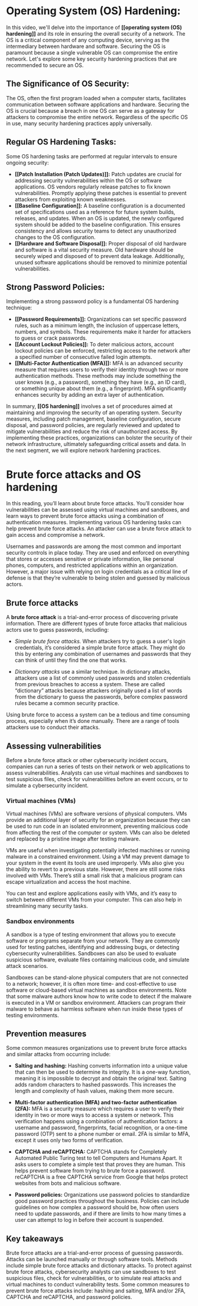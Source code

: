 # Operating System (OS) Hardening:

In this video, we'll delve into the importance of **[[operating system (OS) hardening]]** and its role in ensuring the overall security of a network. The OS is a critical component of any computing device, serving as the intermediary between hardware and software. Securing the OS is paramount because a single vulnerable OS can compromise the entire network. Let's explore some key security hardening practices that are recommended to secure an OS.

## **The Significance of OS Security:**

The OS, often the first program loaded when a computer starts, facilitates communication between software applications and hardware. Securing the OS is crucial because a breach in one OS can serve as a gateway for attackers to compromise the entire network. Regardless of the specific OS in use, many security hardening practices apply universally.

## **Regular OS Hardening Tasks:**

Some OS hardening tasks are performed at regular intervals to ensure ongoing security:
- **[[Patch Installation (Patch Updates)]]:** Patch updates are crucial for addressing security vulnerabilities within the OS or software applications. OS vendors regularly release patches to fix known vulnerabilities. Promptly applying these patches is essential to prevent attackers from exploiting known weaknesses.
- **[[Baseline Configuration]]:** A baseline configuration is a documented set of specifications used as a reference for future system builds, releases, and updates. When an OS is updated, the newly configured system should be added to the baseline configuration. This ensures consistency and allows security teams to detect any unauthorized changes to the OS configuration.
- **[[Hardware and Software Disposal]]:** Proper disposal of old hardware and software is a vital security measure. Old hardware should be securely wiped and disposed of to prevent data leakage. Additionally, unused software applications should be removed to minimize potential vulnerabilities.

## **Strong Password Policies:**

Implementing a strong password policy is a fundamental OS hardening technique:
- **[[Password Requirements]]:** Organizations can set specific password rules, such as a minimum length, the inclusion of uppercase letters, numbers, and symbols. These requirements make it harder for attackers to guess or crack passwords.
- **[[Account Lockout Policies]]:** To deter malicious actors, account lockout policies can be enforced, restricting access to the network after a specified number of consecutive failed login attempts.
- **[[Multi-Factor Authentication (MFA)]]:** MFA is an advanced security measure that requires users to verify their identity through two or more authentication methods. These methods may include something the user knows (e.g., a password), something they have (e.g., an ID card), or something unique about them (e.g., a fingerprint). MFA significantly enhances security by adding an extra layer of authentication.

In summary, **[[OS hardening]]** involves a set of procedures aimed at maintaining and improving the security of an operating system. Security measures, including patch management, baseline configuration, secure disposal, and password policies, are regularly reviewed and updated to mitigate vulnerabilities and reduce the risk of unauthorized access. By implementing these practices, organizations can bolster the security of their network infrastructure, ultimately safeguarding critical assets and data. In the next segment, we will explore network hardening practices.

# Brute force attacks and OS hardening

In this reading, you’ll learn about brute force attacks. You’ll consider how vulnerabilities can be assessed using virtual machines and sandboxes, and learn ways to prevent brute force attacks using a combination of authentication measures. Implementing various OS hardening tasks can help prevent brute force attacks. An attacker can use a brute force attack to gain access and compromise a network.

Usernames and passwords are among the most common and important security controls in place today. They are used and enforced on everything that stores or accesses sensitive or private information, like personal phones, computers, and restricted applications within an organization. However, a major issue with relying on login credentials as a critical line of defense is that they’re vulnerable to being stolen and guessed by malicious actors.

## Brute force attacks

A **brute force attack** is a trial-and-error process of discovering private information. There are different types of brute force attacks that malicious actors use to guess passwords, including: 

- _Simple brute force attacks._ When attackers try to guess a user's login credentials, it’s considered a simple brute force attack. They might do this by entering any combination of usernames and passwords that they can think of until they find the one that works.
    
- _Dictionary attacks_ use a similar technique. In dictionary attacks, attackers use a list of commonly used passwords and stolen credentials from previous breaches to access a system. These are called “dictionary” attacks because attackers originally used a list of words from the dictionary to guess the passwords, before complex password rules became a common security practice. 
    

Using brute force to access a system can be a tedious and time consuming process, especially when it’s done manually. There are a range of tools attackers use to conduct their attacks.

## Assessing vulnerabilities

Before a brute force attack or other cybersecurity incident occurs, companies can run a series of tests on their network or web applications to assess vulnerabilities. Analysts can use virtual machines and sandboxes to test suspicious files, check for vulnerabilities before an event occurs, or to simulate a cybersecurity incident.

### **Virtual machines (VMs)**

Virtual machines (VMs) are software versions of physical computers. VMs provide an additional layer of security for an organization because they can be used to run code in an isolated environment, preventing malicious code from affecting the rest of the computer or system. VMs can also be deleted and replaced by a pristine image after testing malware. 

VMs are useful when investigating potentially infected machines or running malware in a constrained environment. Using a VM may prevent damage to your system in the event its tools are used improperly. VMs also give you the ability to revert to a previous state. However, there are still some risks involved with VMs. There’s still a small risk that a malicious program can escape virtualization and access the host machine. 

You can test and explore applications easily with VMs, and it’s easy to switch between different VMs from your computer. This can also help in streamlining many security tasks.

### **Sandbox environments**

A sandbox is a type of testing environment that allows you to execute software or programs separate from your network. They are commonly used for testing patches, identifying and addressing bugs, or detecting cybersecurity vulnerabilities. Sandboxes can also be used to evaluate suspicious software, evaluate files containing malicious code, and simulate attack scenarios. 

Sandboxes can be stand-alone physical computers that are not connected to a network; however, it is often more time- and cost-effective to use software or cloud-based virtual machines as sandbox environments. Note that some malware authors know how to write code to detect if the malware is executed in a VM or sandbox environment. Attackers can program their malware to behave as harmless software when run inside these types of  testing environments.

## Prevention measures

Some common measures organizations use to prevent brute force attacks and similar attacks from occurring include: 

- **Salting and hashing:** Hashing converts information into a unique value that can then be used to determine its integrity. It is a one-way function, meaning it is impossible to decrypt and obtain the original text. Salting adds random characters to hashed passwords. This increases the length and complexity of hash values, making them more secure.
    
- **Multi-factor authentication (MFA) and two-factor authentication (2FA):** MFA is a security measure which requires a user to verify their identity in two or more ways to access a system or network. This verification happens using a combination of authentication factors: a username and password, fingerprints, facial recognition, or a one-time password (OTP) sent to a phone number or email. 2FA is similar to MFA, except it uses only two forms of verification.
    
- **CAPTCHA and reCAPTCHA:** CAPTCHA stands for Completely Automated Public Turing test to tell Computers and Humans Apart. It asks users to complete a simple test that proves they are human. This helps prevent software from trying to brute force a password. reCAPTCHA is a free CAPTCHA service from Google that helps protect websites from bots and malicious software.
    
- **Password policies:** Organizations use password policies to standardize good password practices throughout the business. Policies can include guidelines on how complex a password should be, how often users need to update passwords, and if there are limits to how many times a user can attempt to log in before their account is suspended.
    

## Key takeaways

Brute force attacks are a trial-and-error process of guessing passwords. Attacks can be launched manually or through software tools. Methods include simple brute force attacks and dictionary attacks. To protect against brute force attacks, cybersecurity analysts can use sandboxes to test suspicious files, check for vulnerabilities, or to simulate real attacks and virtual machines to conduct vulnerability tests. Some common measures to prevent brute force attacks include: hashing and salting, MFA and/or 2FA, CAPTCHA and reCAPTCHA, and password policies.